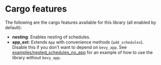# Cargo features

The following are the cargo features available for this library (all enabled by default):

- **nesting**: Enables nesting of schedules.
- **app_ext**: Extends `App` with convenience methods (`add_schedules`). Disable this if you don't want to depend on `bevy_app`.
    See [examples/nested_schedules_no_app](https://github.com/vonforum/bevy_schedules_ext/blob/main/examples/nested_schedules_no_app.rs)
    for an example of how to use the library without `bevy_app`.
